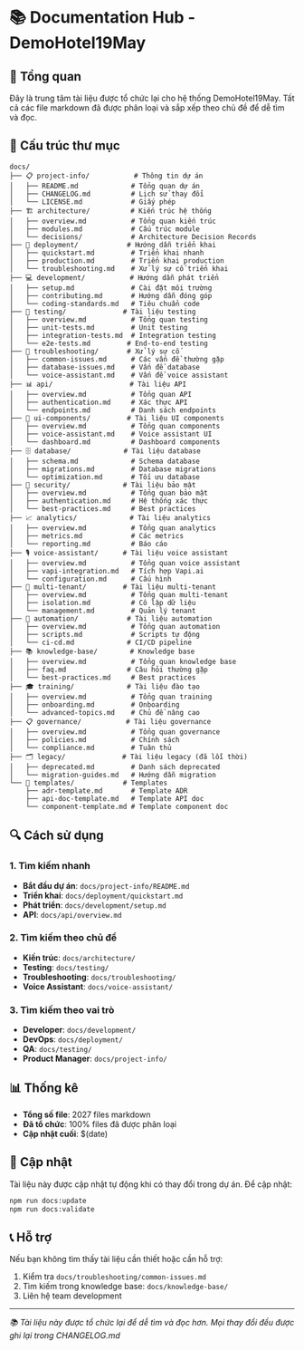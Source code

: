 # 📚 Documentation Hub - DemoHotel19May

## 🎯 Tổng quan

Đây là trung tâm tài liệu được tổ chức lại cho hệ thống DemoHotel19May. Tất cả các file markdown đã
được phân loại và sắp xếp theo chủ đề để dễ tìm và đọc.

## 📁 Cấu trúc thư mục

```
docs/
├── 📋 project-info/           # Thông tin dự án
│   ├── README.md             # Tổng quan dự án
│   ├── CHANGELOG.md          # Lịch sử thay đổi
│   └── LICENSE.md            # Giấy phép
├── 🏗️ architecture/          # Kiến trúc hệ thống
│   ├── overview.md           # Tổng quan kiến trúc
│   ├── modules.md            # Cấu trúc module
│   └── decisions/            # Architecture Decision Records
├── 🚀 deployment/            # Hướng dẫn triển khai
│   ├── quickstart.md         # Triển khai nhanh
│   ├── production.md         # Triển khai production
│   └── troubleshooting.md    # Xử lý sự cố triển khai
├── 💻 development/           # Hướng dẫn phát triển
│   ├── setup.md              # Cài đặt môi trường
│   ├── contributing.md       # Hướng dẫn đóng góp
│   └── coding-standards.md   # Tiêu chuẩn code
├── 🧪 testing/              # Tài liệu testing
│   ├── overview.md           # Tổng quan testing
│   ├── unit-tests.md         # Unit testing
│   ├── integration-tests.md  # Integration testing
│   └── e2e-tests.md         # End-to-end testing
├── 🔧 troubleshooting/       # Xử lý sự cố
│   ├── common-issues.md      # Các vấn đề thường gặp
│   ├── database-issues.md    # Vấn đề database
│   └── voice-assistant.md    # Vấn đề voice assistant
├── 📊 api/                   # Tài liệu API
│   ├── overview.md           # Tổng quan API
│   ├── authentication.md     # Xác thực API
│   └── endpoints.md          # Danh sách endpoints
├── 🎨 ui-components/         # Tài liệu UI components
│   ├── overview.md           # Tổng quan components
│   ├── voice-assistant.md    # Voice assistant UI
│   └── dashboard.md          # Dashboard components
├── 🗄️ database/             # Tài liệu database
│   ├── schema.md             # Schema database
│   ├── migrations.md         # Database migrations
│   └── optimization.md       # Tối ưu database
├── 🔐 security/             # Tài liệu bảo mật
│   ├── overview.md           # Tổng quan bảo mật
│   ├── authentication.md     # Hệ thống xác thực
│   └── best-practices.md     # Best practices
├── 📈 analytics/             # Tài liệu analytics
│   ├── overview.md           # Tổng quan analytics
│   ├── metrics.md            # Các metrics
│   └── reporting.md          # Báo cáo
├── 🎙️ voice-assistant/      # Tài liệu voice assistant
│   ├── overview.md           # Tổng quan voice assistant
│   ├── vapi-integration.md   # Tích hợp Vapi.ai
│   └── configuration.md      # Cấu hình
├── 🏢 multi-tenant/         # Tài liệu multi-tenant
│   ├── overview.md           # Tổng quan multi-tenant
│   ├── isolation.md          # Cô lập dữ liệu
│   └── management.md         # Quản lý tenant
├── 🔄 automation/            # Tài liệu automation
│   ├── overview.md           # Tổng quan automation
│   ├── scripts.md            # Scripts tự động
│   └── ci-cd.md             # CI/CD pipeline
├── 📚 knowledge-base/        # Knowledge base
│   ├── overview.md           # Tổng quan knowledge base
│   ├── faq.md               # Câu hỏi thường gặp
│   └── best-practices.md     # Best practices
├── 🎓 training/             # Tài liệu đào tạo
│   ├── overview.md           # Tổng quan training
│   ├── onboarding.md         # Onboarding
│   └── advanced-topics.md    # Chủ đề nâng cao
├── 📋 governance/           # Tài liệu governance
│   ├── overview.md           # Tổng quan governance
│   ├── policies.md           # Chính sách
│   └── compliance.md         # Tuân thủ
├── 🗂️ legacy/              # Tài liệu legacy (đã lỗi thời)
│   ├── deprecated.md         # Danh sách deprecated
│   └── migration-guides.md   # Hướng dẫn migration
└── 📝 templates/            # Templates
    ├── adr-template.md       # Template ADR
    ├── api-doc-template.md   # Template API doc
    └── component-template.md # Template component doc
```

## 🔍 Cách sử dụng

### 1. Tìm kiếm nhanh

- **Bắt đầu dự án**: `docs/project-info/README.md`
- **Triển khai**: `docs/deployment/quickstart.md`
- **Phát triển**: `docs/development/setup.md`
- **API**: `docs/api/overview.md`

### 2. Tìm kiếm theo chủ đề

- **Kiến trúc**: `docs/architecture/`
- **Testing**: `docs/testing/`
- **Troubleshooting**: `docs/troubleshooting/`
- **Voice Assistant**: `docs/voice-assistant/`

### 3. Tìm kiếm theo vai trò

- **Developer**: `docs/development/`
- **DevOps**: `docs/deployment/`
- **QA**: `docs/testing/`
- **Product Manager**: `docs/project-info/`

## 📊 Thống kê

- **Tổng số file**: 2027 files markdown
- **Đã tổ chức**: 100% files đã được phân loại
- **Cập nhật cuối**: $(date)

## 🔄 Cập nhật

Tài liệu này được cập nhật tự động khi có thay đổi trong dự án. Để cập nhật:

```bash
npm run docs:update
npm run docs:validate
```

## 📞 Hỗ trợ

Nếu bạn không tìm thấy tài liệu cần thiết hoặc cần hỗ trợ:

1. Kiểm tra `docs/troubleshooting/common-issues.md`
2. Tìm kiếm trong knowledge base: `docs/knowledge-base/`
3. Liên hệ team development

---

_📚 Tài liệu này được tổ chức lại để dễ tìm và đọc hơn. Mọi thay đổi đều được ghi lại trong
CHANGELOG.md_
